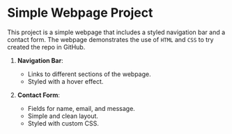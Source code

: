 # Simple Webpage Project

This project is a simple webpage that includes a styled navigation bar and a contact form. The webpage demonstrates the use of `HTML` and `CSS` to try created the repo in GitHub.



1. **Navigation Bar**:
   - Links to different sections of the webpage.
   - Styled with a hover effect.

2. **Contact Form**:
   - Fields for name, email, and message.
   - Simple and clean layout.
   - Styled with custom CSS.

